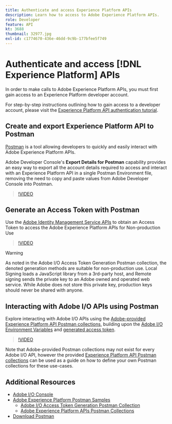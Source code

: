 ```yaml
---
title: Authenticate and access Experience Platform APIs
description: Learn how to access to Adobe Experience Platform APIs. 
role: Developer
feature: API
kt: 3688
thumbnail: 32977.jpg
exl-id: c1774670-436e-46dd-9c9b-177bfee5f749
---
```

# Authenticate and access [!DNL Experience Platform] APIs

In order to make calls to Adobe Experience Platform APIs, you must first gain access to an Experience Platform developer account.

For step-by-step instructions outlining how to gain access to a developer account, please visit the [Experience Platform API authentication tutorial](https://www.adobe.com/go/platform-api-authentication-en). 

## Create and export Experience Platform API to Postman

[Postman](https://www.getpostman.com/) is a tool allowing developers to quickly and easily interact with Adobe Experience Platform APIs.

Adobe Developer Console's **Export Details for Postman** capability provides an easy way to export all the account details required to access and interact with an Experience Platform API in a single Postman Environment file, removing the need to copy and paste values from Adobe Developer Console into Postman.

>[!VIDEO](https://video.tv.adobe.com/v/28832/?quality=12&learn=on)

## Generate an Access Token with Postman

Use the [Adobe Identity Management Service APIs](https://github.com/adobe/experience-platform-postman-samples/tree/master/apis/ims) to obtain an Access Token to access the Adobe Experience Platform APIs for Non-production Use

>[!VIDEO](https://video.tv.adobe.com/v/29698/?quality=12&learn=on)

>[!WARNING]
>
> As noted in the Adobe I/O Access Token Generation Postman collection, the denoted generation methods are suitable for non-production use. Local Signing loads a JavaScript library from a 3rd-party host, and Remote signing sends the private key to an Adobe owned and operated web service. While Adobe does not store this private key, production keys should never be shared with anyone.

## Interacting with Adobe I/O APIs using Postman

Explore interacting with Adobe I/O APIs using the [Adobe-provided Experience Platform API Postman collections](https://github.com/adobe/experience-platform-postman-samples/tree/master/apis/experience-platform), building upon the [Adobe I/O Environment Variables](#export-adobe-io-integration-details-to-postman) and [generated access token](#generate-an-access-token-with-postman).

>[!VIDEO](https://video.tv.adobe.com/v/29704/?quality=12&learn=on)

Note that Adobe-provided Postman collections may not exist for every Adobe I/O API, however the provided [Experience Platform API Postman collections](https://github.com/adobe/experience-platform-postman-samples/tree/master/apis/experience-platform) can be used as a guide on how to define your own Postman collections for these use-cases.

## Additional Resources

* [Adobe I/O Console](https://console.adobe.io)
* [Adobe Experience Platform Postman Samples](https://github.com/adobe/experience-platform-postman-samples)
  * [Adobe I/O Access Token Generation Postman Collection](https://github.com/adobe/experience-platform-postman-samples/tree/master/apis/ims)
  * [Adobe Experience Platform APIs Postman Collections](https://github.com/adobe/experience-platform-postman-samples/tree/master/apis/experience-platform)
* [Download Postman](https://www.getpostman.com/)
